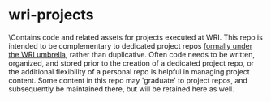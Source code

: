# wri-projects
\Contains code and related assets for projects executed at WRI. This repo is intended to be complementary to dedicated project repos [formally under the WRI umbrella](https://github.com/wri), rather than duplicative. Often code needs to be written, organized, and stored prior to the creation of a dedicated project repo, or the additional flexibility of a personal repo is helpful in managing project content. Some content in this repo may 'graduate' to project repos, and subsequently be maintained there, but will be retained here as well.
